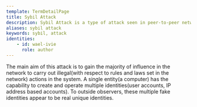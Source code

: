 ```yaml
---
template: TermDetailPage
title: Sybil Attack
description: Sybil Attack is a type of attack seen in peer-to-peer networks in which a node in the network operates multiple identities actively at the same time and undermines the authority/power in reputation systems.
aliases: sybil attack
keywords: sybil, attack
identities: 
    - id: wael-ivie
      role: author
---
```


The main aim of this attack is to gain the majority of influence in the network to carry out illegal(with respect to rules and laws set in the network) actions in the system. A single entity(a computer) has the capability to create and operate multiple identities(user accounts, IP address based accounts). To outside observers, these multiple fake identities appear to be real unique identities.